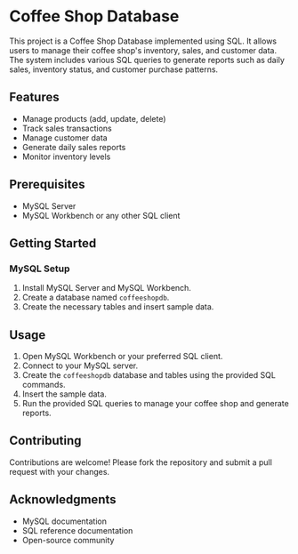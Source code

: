 # Coffee Shop Database

This project is a Coffee Shop Database implemented using SQL. It allows users to manage their coffee shop's inventory, sales, and customer data. The system includes various SQL queries to generate reports such as daily sales, inventory status, and customer purchase patterns.

## Features

- Manage products (add, update, delete)
- Track sales transactions
- Manage customer data
- Generate daily sales reports
- Monitor inventory levels

## Prerequisites

- MySQL Server
- MySQL Workbench or any other SQL client

## Getting Started

### MySQL Setup

1. Install MySQL Server and MySQL Workbench.
2. Create a database named `coffeeshopdb`.
3. Create the necessary tables and insert sample data.

## Usage

1. Open MySQL Workbench or your preferred SQL client.
2. Connect to your MySQL server.
3. Create the `coffeeshopdb` database and tables using the provided SQL commands.
4. Insert the sample data.
5. Run the provided SQL queries to manage your coffee shop and generate reports.

## Contributing

Contributions are welcome! Please fork the repository and submit a pull request with your changes.

## Acknowledgments

- MySQL documentation
- SQL reference documentation
- Open-source community
